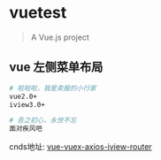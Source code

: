 # vuetest

> A Vue.js project

## vue 左侧菜单布局
``` bash
# 啦啦啦，我是卖报的小行家
vue2.0+
iview3.0+

# 吾之初心，永世不忘
面对疾风吧

```
cnds地址: <a href='https://blog.csdn.net/qq_25252769/article/details/81328913'>vue-vuex-axios-iview-router</a>
